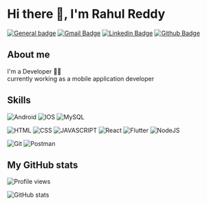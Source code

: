 # Hi there 👋, I'm Rahul Reddy
[![General badge](https://img.shields.io/badge/🔗-Portfolio-<COLOR>.svg)](https://rahulreddy10.netlify.app//) [![Gmail Badge](https://img.shields.io/badge/-rahulreddy1665@gmail.com-c14438?style=flat&logo=Gmail&logoColor=white&link=mailto:rahulreddy1665@gmail.com)](mailto:rahulreddy1665@gmail.com) 
[![Linkedin Badge](https://img.shields.io/badge/-rahul_reddy-0072b1?style=flat&logo=Linkedin&logoColor=white&link=https://www.linkedin.com/in/rahul-reddy-t-v/)](https://www.linkedin.com/in/rahul-reddy-t-v/) 
 [![Github Badge](https://img.shields.io/badge/-rahulreddy1665-grey?style=flat&logo=github&logoColor=white&link=https://github.com//AbhishekBonageri-75)](https://github.com/rahulreddy1665/)



## About me
I'm a Developer 👨‍💻 <br>
currently working as a mobile application developer


## Skills
![Android](https://img.shields.io/badge/Android-3DDC84?style=for-the-badge&logo=android&logoColor=white)
![IOS](https://img.shields.io/badge/Ios-3776AB?style=for-the-badge&logo=python&logoColor=white) 
![MySQL](https://img.shields.io/badge/mysql-%2300f.svg?style=for-the-badge&logo=mysql&logoColor=white) 
 

![HTML](https://img.shields.io/badge/HTML5-E34F26?style=for-the-badge&logo=html5&logoColor=white) 
![CSS](https://img.shields.io/badge/CSS3-1572B6?style=for-the-badge&logo=css3&logoColor=white) 
![JAVASCRIPT](https://img.shields.io/badge/JavaScript-F7DF1E?style=for-the-badge&logo=javascript&logoColor=black)
![React](https://img.shields.io/badge/react-%2320232a.svg?style=for-the-badge&logo=react&logoColor=%2361DAFB)
![Flutter](https://img.shields.io/badge/Flutter-1AA7EC?style=for-the-badge&logo=flutter&logoColor=white) 
![NodeJS](https://img.shields.io/badge/node.js-6DA55F?style=for-the-badge&logo=node.js&logoColor=white) 

![Git](https://img.shields.io/badge/git-%23F05033.svg?style=for-the-badge&logo=git&logoColor=white) 
![Postman](https://img.shields.io/badge/Postman-FF6C37?style=for-the-badge&logo=postman&logoColor=white)



## My GitHub stats
![Profile views](https://gpvc.arturio.dev/AbhishekBonageri-75) 

![GitHub stats](https://github-readme-stats.vercel.app/api?username=rahulreddy1665&show_icons=true&count_private=true) 
<!-- [![Top Langs](https://github-readme-stats.vercel.app/api/top-langs/?username=AbhishekBonageri-75&layout=compact&theme=dracula&custom_title=Linguagens%20mais%20utilizadas)](https://github.com/anuraghazra/github-readme-stats) -->

<!-- ![GitHub Activity Graph](https://activity-graph.herokuapp.com/graph?username=AbhishekBonageri-75)   -->


